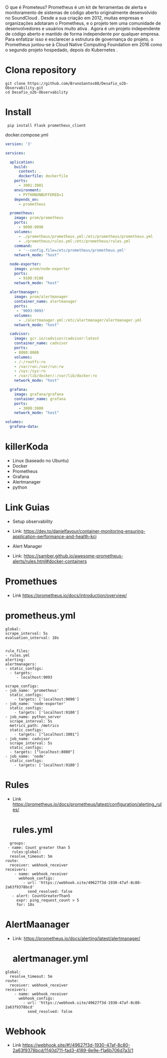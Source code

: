 O que é Prometeus?
Prometheus é um kit de ferramentas de alerta e monitoramento de sistemas de código aberto originalmente desenvolvido no SoundCloud . Desde a sua criação em 2012, muitas empresas e organizações adotaram o Prometheus, e o projeto tem uma comunidade de desenvolvedores e usuários muito ativa . Agora é um projeto independente de código aberto e mantido de forma independente por qualquer empresa. Para enfatizar isso e esclarecer a estrutura de governança do projeto, o Prometheus juntou-se à Cloud Native Computing Foundation em 2016 como o segundo projeto hospedado, depois do Kubernetes .

# Clona repository

``` Acessar pasta Desafio_o2b
git clone https://github.com/BrunoSantos88/Desafio_o2b-Observability.git
cd Desafio_o2b-Observability
``` 

# Install
``` Dependencias
 pip install Flask prometheus_client
```
docker.compose.yml
``` yml
version: '3'

services:

  aplication:
    build:
      context: .
      dockerfile: dockerfile
    ports:
      - 3001:3001
    environment:
      - PYTHONUNBUFFERED=1
    depends_on:
      - prometheus

  prometheus:
    image: prom/prometheus
    ports:
      - 9090:9090
    volumes:
      - ./prometheus/prometheus.yml:/etc/prometheus/prometheus.yml
      - ./prometheus/rules.yml:/etc/prometheus/rules.yml
    command:
      - '--config.file=/etc/prometheus/prometheus.yml'
    network_mode: "host"

  node-exporter:
    image: prom/node-exporter
    ports:
      - 9100:9100
    network_mode: "host"
 
  alertmanager:
    image: prom/alertmanager
    container_name: alertmanager
    ports:
     - '9093:9093'
    volumes:
      - ./alertmanager.yml:/etc/alertmanager/alertmanager.yml
    network_mode: "host"

  cadvisor:
    image: gcr.io/cadvisor/cadvisor:latest
    container_name: cadvisor
    ports:
    - 8080:8080
    volumes:
    - /:/rootfs:ro
    - /var/run:/var/run:rw
    - /sys:/sys:ro
    - /var/lib/docker/:/var/lib/docker:ro
    network_mode: "host"

  grafana:
    image: grafana/grafana
    container_name: grafana
    ports:
      - 3000:3000
    network_mode: "host"

volumes:
  grafana-data:

````
# killerKoda
- Linux (baseado no Ubuntu)
- Docker
- Prometheus
- Grafana
- Alertmanager
- python
  
# Link Guias

- Setup observability
- Link: https://dev.to/danielfavour/container-monitoring-ensuring-application-performance-and-health-kcj

- Alert Manager
- Link: https://samber.github.io/awesome-prometheus-alerts/rules.html#docker-containers

# Promethues 
- Link https://prometheus.io/docs/introduction/overview/

# prometheus.yml
  ```
global:
  scrape_interval: 5s
  evaluation_interval: 10s

  
rule_files:
  - rules.yml
alerting:
  alertmanagers:
  - static_configs:
    - targets:
       - localhost:9093
       
scrape_configs:
  - job_name: 'prometheus'
    static_configs:
      - targets: ['localhost:9090']
  - job_name: 'node-exporter'
    static_configs:
      - targets: ['localhost:9100']
  - job_name: python_server
    scrape_interval: 5s
    metrics_path: /metrics
    static_configs:
      - targets: ["localhost:3001"]
  - job_name: cadvisor
    scrape_interval: 5s
    static_configs:
    - targets: ["localhost:8080"]
  - job_name: 'node'
    static_configs:
      - targets: ['localhost:9100']

```

# Rules
- Link https://prometheus.io/docs/prometheus/latest/configuration/alerting_rules/

  # rules.yml
````
  groups:
 - name: Count greater than 5
   rules:global:
  resolve_timeout: 5m
route:
  receiver: webhook_receiver
receivers:
    - name: webhook_receiver
      webhook_configs:
        - url: 'https://webhook.site/49627f3d-1930-47af-8c80-2a63f9378bcd'
          send_resolved: false
   - alert: CountGreaterThan5
     expr: ping_request_count > 5
     for: 10s
  ````

# AlertMaanager

- Link: https://prometheus.io/docs/alerting/latest/alertmanager/

  # alertmanager.yml

````
global:
  resolve_timeout: 5m
route:
  receiver: webhook_receiver
receivers:
    - name: webhook_receiver
      webhook_configs:
        - url: 'https://webhook.site/49627f3d-1930-47af-8c80-2a63f9378bcd'
          send_resolved: false
  ````
  

# Webhook
- Link https://webhook.site/#!/49627f3d-1930-47af-8c80-2a63f9378bcd/1140d711-fad3-4189-8e9e-f1a6b706d7a3/1
